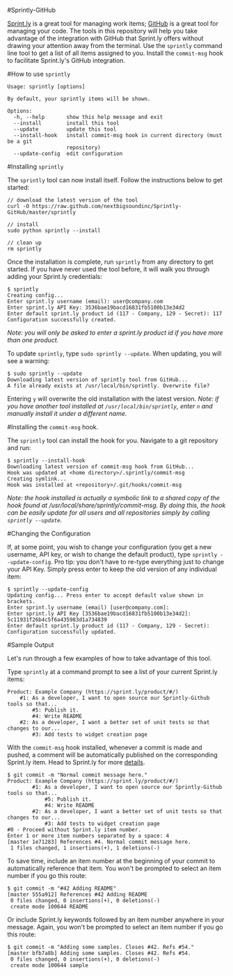 #Sprintly-GitHub

[Sprint.ly](http://sprint.ly/ 'Sprint.ly') is a great tool for managing work items; [GitHub](http://github.com 'GitHub') is a great tool for managing your code. The tools in this repository will help you take advantage of the integration with GitHub that Sprint.ly offers without drawing your attention away from the terminal. Use the `sprintly` command line tool to get a list of all items assigned to you. Install the `commit-msg` hook to facilitate Sprint.ly's GitHub integration.

#How to use `sprintly`

	Usage: sprintly [options]
	
	By default, your sprintly items will be shown.
	
	Options:
	  -h, --help       show this help message and exit
	  --install        install this tool
	  --update         update this tool
	  --install-hook   install commit-msg hook in current directory (must be a git
					   repository)
	  --update-config  edit configuration
	  
#Installing `sprintly`

The `sprintly` tool can now install itself. Follow the instructions below to get started:

	// download the latest version of the tool
	curl -O https://raw.github.com/nextbigsoundinc/Sprintly-GitHub/master/sprintly
	
	// install
	sudo python sprintly --install
	
	// clean up
	rm sprintly
	
Once the installation is complete, run `sprintly` from any directory to get started. If you have never used the tool before, it will walk you through adding your Sprint.ly credentials:

	$ sprintly
	Creating config...
	Enter sprint.ly username (email): user@company.com
	Enter sprint.ly API Key: 3536bae19bacd16831fb5100b13e34d2
	Enter default sprint.ly product id (117 - Company, 129 - Secret): 117
	Configuration successfully created.
	
*Note: you will only be asked to enter a sprint.ly product id if you have more than one product.*

To update `sprintly`, type `sudo sprintly --update`. When updating, you will see a warning:

	$ sudo sprintly --update
	Downloading latest version of sprintly tool from GitHub...
	A file already exists at /usr/local/bin/sprintly. Overwrite file? 
	
Entering `y` will overwrite the old installation with the latest version. *Note: if you have another tool installed at `/usr/local/bin/sprintly`, enter `n` and manually install it under a different name.*

#Installing the `commit-msg` hook.

The `sprintly` tool can install the hook for you. Navigate to a git repository and run:

	$ sprintly --install-hook
	Downloading latest version of commit-msg hook from GitHub...
	Hook was updated at <home directory>/.sprintly/commit-msg
	Creating symlink...
	Hook was installed at <repository>/.git/hooks/commit-msg
	
*Note: the hook installed is actually a symbolic link to a shared copy of the hook found at /usr/local/share/sprintly/commit-msg. By doing this, the hook can be easily update for all users and all repositories simply by calling `sprintly --update`.*
	
#Changing the Configuration

If, at some point, you wish to change your configuration (you get a new username, API key, or wish to change the default product), type `sprintly --update-config`. Pro tip: you don't have to re-type everything just to change your API Key. Simply press enter to keep the old version of any individual item:

	$ sprintly --update-config
	Updating config... Press enter to accept default value shown in brackets.
	Enter sprint.ly username (email) [user@company.com]: 
	Enter sprint.ly API Key [3536bae19bacd16831fb5100b13e34d2]: 5c11931f26b4c5f6a435983d1a734839
	Enter default sprint.ly product id (117 - Company, 129 - Secret): 
	Configuration successfully updated.

#Sample Output

Let's run through a few examples of how to take advantage of this tool.

Type `sprintly` at a command prompt to see a list of your current Sprint.ly items:

	Product: Example Company (https://sprint.ly/product/#/)
		#1: As a developer, I want to open source our Sprintly-Github tools so that...  
			#5: Publish it.
			#4: Write README
		#2: As a developer, I want a better set of unit tests so that changes to our...
			#3: Add tests to widget creation page

With the `commit-msg` hook installed, whenever a commit is made and pushed, a comment will be automatically published on the corresponding Sprint.ly item. Head to Sprint.ly for more [details](http://support.sprint.ly/kb/integration/available-scmvcs-commands 'Sprint.ly SCM/VCS Commands').
	
	$ git commit -m "Normal commit message here."
	Product: Example Company (https://sprint.ly/product/#/)
			#1: As a developer, I want to open source our Sprintly-Github tools so that...  
				#5: Publish it.
				#4: Write README
			#2: As a developer, I want a better set of unit tests so that changes to our...
				#3: Add tests to widget creation page
	#0 - Proceed without Sprint.ly item number.
	Enter 1 or more item numbers separated by a space: 4
	[master 1e71283] References #4. Normal commit message here.
	 1 files changed, 1 insertions(+), 1 deletions(-)
	 
To save time, include an item number at the beginning of your commit to automatically reference that item. You won't be prompted to select an item number if you go this route:
	
	$ git commit -m "#42 Adding README"
	[master 555a912] References #42 Adding README
	 0 files changed, 0 insertions(+), 0 deletions(-)
	 create mode 100644 README

Or include Sprint.ly keywords followed by an item number anywhere in your message. Again, you won't be prompted to select an item number if you go this route:

	$ git commit -m "Adding some samples. Closes #42. Refs #54."
	[master bfb7a8b] Adding some samples. Closes #42. Refs #54.
	 0 files changed, 0 insertions(+), 0 deletions(-)
	 create mode 100644 sample
